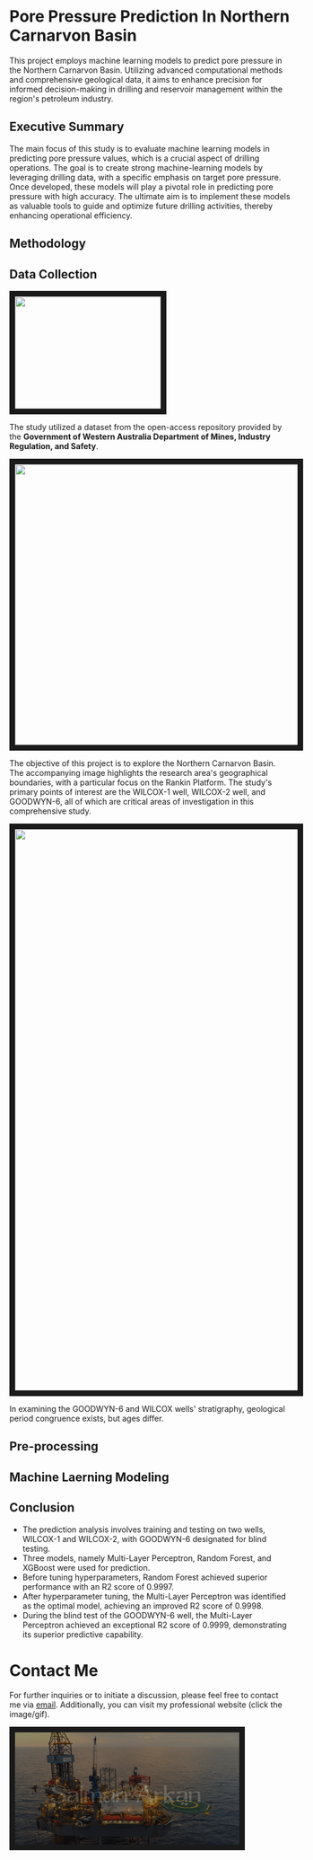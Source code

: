 # Pore Pressure Prediction In Northern Carnarvon Basin

This project employs machine learning models to predict pore pressure in the Northern Carnarvon Basin. Utilizing advanced computational methods and comprehensive geological data, it aims to enhance precision for informed decision-making in drilling and reservoir management within the region's petroleum industry.

## Executive Summary

The main focus of this study is to evaluate machine learning models in predicting pore pressure values, which is a crucial aspect of drilling operations. The goal is to create strong machine-learning models by leveraging drilling data, with a specific emphasis on target pore pressure. Once developed, these models will play a pivotal role in predicting pore pressure with high accuracy. The ultimate aim is to implement these models as valuable tools to guide and optimize future drilling activities, thereby enhancing operational efficiency.

## Methodology

## Data Collection
<a href="https://wapims.dmp.wa.gov.au/wapims" target="_blank">
<img src="https://catalogue.data.wa.gov.au/uploads/group/2020-10-07-052505.314296DMIRS-datawa.svg" width="260" height="200" border="10" />
</a>

The study utilized a dataset from the open-access repository provided by the **Government of Western Australia Department of Mines, Industry Regulation, and Safety**.

<a href="https://www.ga.gov.au/scientific-topics/energy/province-sedimentary-basin-geology/petroleum/acreagerelease/northerncarnarvon" target="_blank">
<img src="https://www.ga.gov.au/__data/assets/image/0019/87040/Fig13_PP-2973-40_Rankin_Regional_2020.png" width="560" height="500" border="10" />
</a>

The objective of this project is to explore the Northern Carnarvon Basin. The accompanying image highlights the research area's geographical boundaries, with a particular focus on the Rankin Platform. The study's primary points of interest are the WILCOX-1 well, WILCOX-2 well, and GOODWYN-6, all of which are critical areas of investigation in this comprehensive study.

<a href="https://www.ga.gov.au/scientific-topics/energy/province-sedimentary-basin-geology/petroleum/acreagerelease/northerncarnarvon" target="_blank">
<img src="https://www.ga.gov.au/__data/assets/image/0006/109869/PP-3978-9_Strat_Rankin.jpg" width="560" height="1000" border="10" />
</a>

In examining the GOODWYN-6 and WILCOX wells' stratigraphy, geological period congruence exists, but ages differ.

## Pre-processing

## Machine Laerning Modeling

## Conclusion

*  The prediction analysis involves training and testing on two wells, WILCOX-1 and WILCOX-2, with GOODWYN-6 designated for blind testing.
*  Three models, namely Multi-Layer Perceptron, Random Forest, and XGBoost were used for prediction.
*  Before tuning hyperparameters, Random Forest achieved superior performance with an R2 score of 0.9997.
*  After hyperparameter tuning, the Multi-Layer Perceptron was identified as the optimal model, achieving an improved R2 score of 0.9998.
*  During the blind test of the GOODWYN-6 well, the Multi-Layer Perceptron achieved an exceptional R2 score of 0.9999, demonstrating its superior predictive capability.


# Contact Me

For further inquiries or to initiate a discussion, please feel free to contact me via <a href="mailto:salmanarkan020@gmail.com"><span class="label">email</span></a>. Additionally, you can visit my professional website (click the image/gif).

<a href="https://salmanarkan.github.io/" target="_blank">
<img src="https://github.com/SalmanArkan/SalmanArkan/blob/main/GithubBanner.gif" width="400" height="200" border="10" />
</a>
